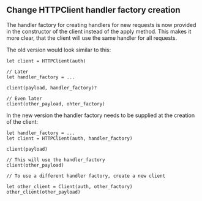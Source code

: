 ## Change HTTPClient handler factory creation

The handler factory for creating handlers for new requests is now provided
in the constructor of the client instead of the apply method. This
makes it more clear, that the client will use the same handler for all
requests.

The old version would look similar to this:
```pony
let client = HTTPClient(auth)

// Later
let handler_factory = ...

client(payload, handler_factory)?

// Even later
client(other_payload, ohter_factory)
```
In the new version the handler factory needs to be supplied at the
creation of the client:

```pony
let handler_factory = ...
let client = HTTPClient(auth, handler_factory)

client(payload)

// This will use the handler_factory
client(other_payload)

// To use a different handler factory, create a new client

let other_client = Client(auth, other_factory)
other_client(other_payload)
```
